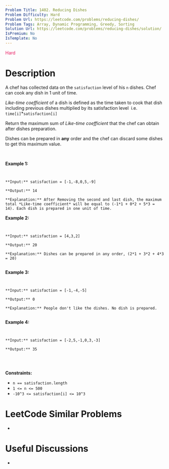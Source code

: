 ```yaml
---
Problem Title: 1402. Reducing Dishes
Problem Difficulty: Hard
Problem Url: https://leetcode.com/problems/reducing-dishes/
Problem Tags: Array, Dynamic Programming, Greedy, Sorting
Solution Url: https://leetcode.com/problems/reducing-dishes/solution/
IsPremium: No
IsTemplate: No
---
```


<span style="color: rgb(233, 30, 99);">Hard</span>

# Description

A chef has collected data on the `satisfaction` level of his `n` dishes. Chef can cook any dish in 1 unit of time.


*Like-time coefficient* of a dish is defined as the time taken to cook that dish including previous dishes multiplied by its satisfaction level  i.e.  `time[i]`*`satisfaction[i]`


Return the maximum sum of *Like-time coefficient* that the chef can obtain after dishes preparation.


Dishes can be prepared in **any** order and the chef can discard some dishes to get this maximum value.


 


**Example 1:**



```

**Input:** satisfaction = [-1,-8,0,5,-9]
**Output:** 14
**Explanation:** After Removing the second and last dish, the maximum total *Like-time coefficient* will be equal to (-1*1 + 0*2 + 5*3 = 14). Each dish is prepared in one unit of time.
```

**Example 2:**



```

**Input:** satisfaction = [4,3,2]
**Output:** 20
**Explanation:** Dishes can be prepared in any order, (2*1 + 3*2 + 4*3 = 20)

```

**Example 3:**



```

**Input:** satisfaction = [-1,-4,-5]
**Output:** 0
**Explanation:** People don't like the dishes. No dish is prepared.

```

**Example 4:**



```

**Input:** satisfaction = [-2,5,-1,0,3,-3]
**Output:** 35

```

 


**Constraints:**


* `n == satisfaction.length`
* `1 <= n <= 500`
* `-10^3 <= satisfaction[i] <= 10^3`


# LeetCode Similar Problems

- []()

# Useful Discussions

- []()
